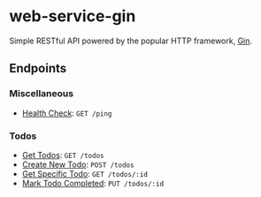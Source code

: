 # web-service-gin

Simple RESTful API powered by the popular HTTP framework, [Gin](https://github.com/gin-gonic/gin).

## Endpoints

### Miscellaneous

- [Health Check](docs/healthcheck.md): `GET /ping`

### Todos

- [Get Todos](docs/todos/get.md): `GET /todos`
- [Create New Todo](docs/todos/post.md): `POST /todos`
- [Get Specific Todo](docs/todos/[id]/get.md): `GET /todos/:id`
- [Mark Todo Completed](docs/todos/[id]/put.md): `PUT /todos/:id`
